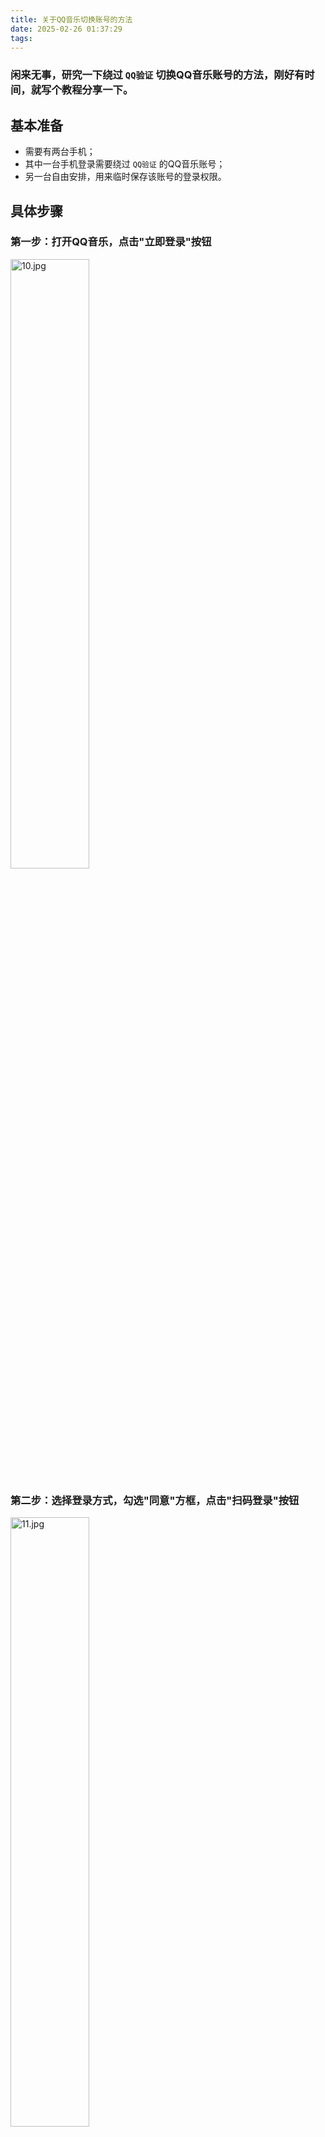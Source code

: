 ```yaml
--- 
title: 关于QQ音乐切换账号的方法  
date: 2025-02-26 01:37:29  
tags:  
---  
```


### 闲来无事，研究一下绕过 `QQ验证` 切换QQ音乐账号的方法，刚好有时间，就写个教程分享一下。

## 基本准备
- 需要有两台手机；
- 其中一台手机登录需要绕过 `QQ验证` 的QQ音乐账号；
- 另一台自由安排，用来临时保存该账号的登录权限。

## 具体步骤

### 第一步：打开QQ音乐，点击"立即登录"按钮
<img src="https://s2.loli.net/2025/02/26/y2R6QMpO3esa4Kw.jpg" alt="10.jpg" style="width:50%;">

### 第二步：选择登录方式，勾选"同意"方框，点击"扫码登录"按钮
<img src="https://s2.loli.net/2025/02/26/c7wS1PVayOi62Qo.jpg" alt="11.jpg" style="width:50%;">

### 跳转后的界面大概如下：
<img src="https://s2.loli.net/2025/02/26/u2sJQXmcjrRZ5ef.jpg" alt="12.jpg" style="width:50%;">

### 第三步：打开另一台手机QQ音乐，点击右上角的"设置"图标，跳转到下一个界面
<img src="https://s2.loli.net/2025/02/26/uoSHXpQYMv1k5t9.jpg" alt="13.jpg" style="width:50%;">

### 第四步：点击右上角"扫一扫"图标，扫描第二步弹出的二维码
<img src="https://s2.loli.net/2025/02/26/du7okT2ygSvE1QA.jpg" alt="14.jpg" style="width:50%;">

### 扫描后的界面大概如下：
<img src="https://s2.loli.net/2025/02/26/SlIoObMyCwaLHUX.jpg" alt="15.jpg" style="width:50%;">

### 第五步：点击"登录"和"确认"按钮，检查另一个手机是否登录成功，如果不成功一般重来一次就可以完成新设备的登录
<img src="https://s2.loli.net/2025/02/26/vpuePTjO84caobg.jpg" alt="16.jpg" style="width:50%;">

## 如需临时保存该账号的登录权限，可以使用该方法在不同设备间切换。
